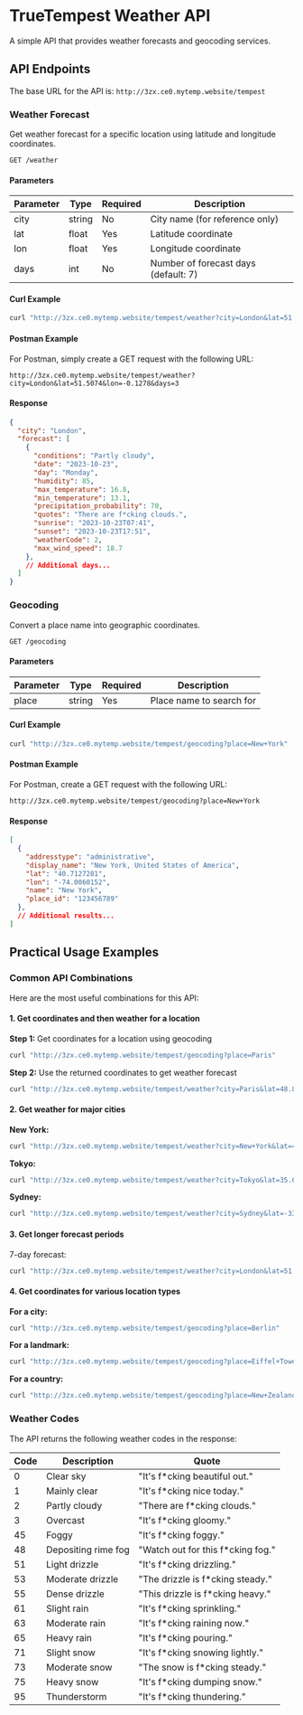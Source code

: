 # TrueTempest Weather API

A simple API that provides weather forecasts and geocoding services.

## API Endpoints

The base URL for the API is: `http://3zx.ce0.mytemp.website/tempest`

### Weather Forecast

Get weather forecast for a specific location using latitude and longitude coordinates.

```
GET /weather
```

#### Parameters

| Parameter | Type   | Required | Description                                 |
|-----------|--------|----------|---------------------------------------------|
| city      | string | No       | City name (for reference only)              |
| lat       | float  | Yes      | Latitude coordinate                         |
| lon       | float  | Yes      | Longitude coordinate                        |
| days      | int    | No       | Number of forecast days (default: 7)        |

#### Curl Example

```bash
curl "http://3zx.ce0.mytemp.website/tempest/weather?city=London&lat=51.5074&lon=-0.1278&days=3"
```

#### Postman Example

For Postman, simply create a GET request with the following URL:
```
http://3zx.ce0.mytemp.website/tempest/weather?city=London&lat=51.5074&lon=-0.1278&days=3
```

#### Response

```json
{
  "city": "London",
  "forecast": [
    {
      "conditions": "Partly cloudy",
      "date": "2023-10-23",
      "day": "Monday",
      "humidity": 85,
      "max_temperature": 16.8,
      "min_temperature": 13.1,
      "precipitation_probability": 70,
      "quotes": "There are f*cking clouds.",
      "sunrise": "2023-10-23T07:41",
      "sunset": "2023-10-23T17:51",
      "weatherCode": 2,
      "max_wind_speed": 18.7
    },
    // Additional days...
  ]
}
```

### Geocoding

Convert a place name into geographic coordinates.

```
GET /geocoding
```

#### Parameters

| Parameter | Type   | Required | Description                                 |
|-----------|--------|----------|---------------------------------------------|
| place     | string | Yes      | Place name to search for                    |

#### Curl Example

```bash
curl "http://3zx.ce0.mytemp.website/tempest/geocoding?place=New+York"
```

#### Postman Example

For Postman, create a GET request with the following URL:
```
http://3zx.ce0.mytemp.website/tempest/geocoding?place=New+York
```

#### Response

```json
[
  {
    "addresstype": "administrative",
    "display_name": "New York, United States of America",
    "lat": "40.7127281",
    "lon": "-74.0060152",
    "name": "New York",
    "place_id": "123456789"
  },
  // Additional results...
]
```

## Practical Usage Examples

### Common API Combinations

Here are the most useful combinations for this API:

#### 1. Get coordinates and then weather for a location

**Step 1:** Get coordinates for a location using geocoding
```bash
curl "http://3zx.ce0.mytemp.website/tempest/geocoding?place=Paris"
```

**Step 2:** Use the returned coordinates to get weather forecast
```bash
curl "http://3zx.ce0.mytemp.website/tempest/weather?city=Paris&lat=48.8566&lon=2.3522&days=5"
```

#### 2. Get weather for major cities

**New York:**
```bash
curl "http://3zx.ce0.mytemp.website/tempest/weather?city=New+York&lat=40.7128&lon=-74.0060&days=3"
```

**Tokyo:**
```bash
curl "http://3zx.ce0.mytemp.website/tempest/weather?city=Tokyo&lat=35.6762&lon=139.6503&days=3"
```

**Sydney:**
```bash
curl "http://3zx.ce0.mytemp.website/tempest/weather?city=Sydney&lat=-33.8688&lon=151.2093&days=3"
```

#### 3. Get longer forecast periods

7-day forecast:
```bash
curl "http://3zx.ce0.mytemp.website/tempest/weather?city=London&lat=51.5074&lon=-0.1278&days=7"
```

#### 4. Get coordinates for various location types

**For a city:**
```bash
curl "http://3zx.ce0.mytemp.website/tempest/geocoding?place=Berlin"
```

**For a landmark:**
```bash
curl "http://3zx.ce0.mytemp.website/tempest/geocoding?place=Eiffel+Tower"
```

**For a country:**
```bash
curl "http://3zx.ce0.mytemp.website/tempest/geocoding?place=New+Zealand"
```

### Weather Codes

The API returns the following weather codes in the response:

| Code | Description                     | Quote                                |
|------|---------------------------------|--------------------------------------|
| 0    | Clear sky                       | "It's f*cking beautiful out."        |
| 1    | Mainly clear                    | "It's f*cking nice today."           |
| 2    | Partly cloudy                   | "There are f*cking clouds."          |
| 3    | Overcast                        | "It's f*cking gloomy."               |
| 45   | Foggy                           | "It's f*cking foggy."                |
| 48   | Depositing rime fog             | "Watch out for this f*cking fog."    |
| 51   | Light drizzle                   | "It's f*cking drizzling."            |
| 53   | Moderate drizzle                | "The drizzle is f*cking steady."     |
| 55   | Dense drizzle                   | "This drizzle is f*cking heavy."     |
| 61   | Slight rain                     | "It's f*cking sprinkling."           |
| 63   | Moderate rain                   | "It's f*cking raining now."          |
| 65   | Heavy rain                      | "It's f*cking pouring."              |
| 71   | Slight snow                     | "It's f*cking snowing lightly."      |
| 73   | Moderate snow                   | "The snow is f*cking steady."        |
| 75   | Heavy snow                      | "It's f*cking dumping snow."         |
| 95   | Thunderstorm                    | "It's f*cking thundering."           |
